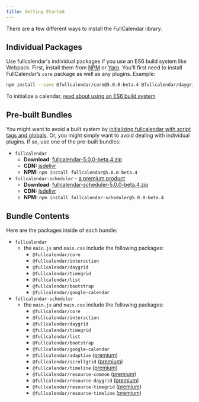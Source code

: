 ```yaml
---
title: Getting Started
---
```


There are a few different ways to install the FullCalendar library.


## Individual Packages

Use fullcalendar's individual packages if you use an ES6 build system like Webpack. First, install them from [NPM](https://www.npmjs.com/) or [Yarn](https://yarnpkg.com/). You'll first need to install FullCalendar’s `core` package as well as any plugins. Example:

```sh
npm install --save @fullcalendar/core@5.0.0-beta.4 @fullcalendar/daygrid@5.0.0-beta.4
```

To initialize a calendar, <a href='initialize-es6' class='more-link'>read about using an ES6 build system</a>


## Pre-built Bundles

You might want to avoid a built system by [initializing fullcalendar with script tags and globals](initialize-globals). Or, you might simply want to avoid dealing with individual plugins. If so, use one of the pre-built bundles:

- `fullcalendar`
  - **Download**: [fullcalendar-5.0.0-beta.4.zip](https://github.com/fullcalendar/fullcalendar/releases/download/v5.0.0-beta.4/fullcalendar-5.0.0-beta.4.zip)
  - **CDN:** [jsdelivr](https://www.jsdelivr.com/package/npm/fullcalendar?version=5.0.0-beta.4)
  - **NPM:** `npm install fullcalendar@5.0.0-beta.4`
- `fullcalendar-scheduler` - [a premium product](premium)
  - **Download**: [fullcalendar-scheduler-5.0.0-beta.4.zip](https://github.com/fullcalendar/fullcalendar-scheduler/releases/download/v5.0.0-beta.4/fullcalendar-scheduler-5.0.0-beta.4.zip)
  - **CDN:** [jsdelivr](https://www.jsdelivr.com/package/npm/fullcalendar-scheduler?version=5.0.0-beta.4)
  - **NPM:** `npm install fullcalendar-scheduler@5.0.0-beta.4`


## Bundle Contents

Here are the packages inside of each bundle:

- `fullcalendar`
  - the `main.js` and `main.css` include the following packages:
    - `@fullcalendar/core`
    - `@fullcalendar/interaction`
    - `@fullcalendar/daygrid`
    - `@fullcalendar/timegrid`
    - `@fullcalendar/list`
    - `@fullcalendar/bootstrap`
    - `@fullcalendar/google-calendar`
- `fullcalendar-scheduler`
  - the `main.js` and `main.css` include the following packages:
    - `@fullcalendar/core`
    - `@fullcalendar/interaction`
    - `@fullcalendar/daygrid`
    - `@fullcalendar/timegrid`
    - `@fullcalendar/list`
    - `@fullcalendar/bootstrap`
    - `@fullcalendar/google-calendar`
    - `@fullcalendar/adaptive` ([premium](premium))
    - `@fullcalendar/scrollgrid` ([premium](premium))
    - `@fullcalendar/timeline` ([premium](premium))
    - `@fullcalendar/resource-common` ([premium](premium))
    - `@fullcalendar/resource-daygrid` ([premium](premium))
    - `@fullcalendar/resource-timegrid` ([premium](premium))
    - `@fullcalendar/resource-timeline` ([premium](premium))
